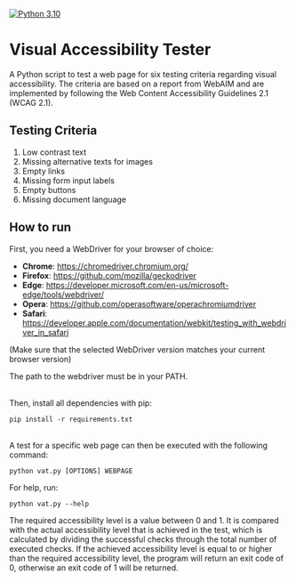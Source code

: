 [![Python 3.10](https://img.shields.io/badge/python-3.10-blue.svg)](https://www.python.org/downloads/release/python-3101/)

# Visual Accessibility Tester

A Python script to test a web page for six testing criteria regarding visual accessibility. The criteria are based on a report from WebAIM and are implemented by following the Web Content Accessibility Guidelines 2.1 (WCAG 2.1).

## Testing Criteria

1. Low contrast text
2. Missing alternative texts for images
3. Empty links
4. Missing form input labels
5. Empty buttons
6. Missing document language

## How to run

First, you need a WebDriver for your browser of choice:
- **Chrome**: https://chromedriver.chromium.org/
- **Firefox**: https://github.com/mozilla/geckodriver
- **Edge**: https://developer.microsoft.com/en-us/microsoft-edge/tools/webdriver/
- **Opera**: https://github.com/operasoftware/operachromiumdriver
- **Safari**: https://developer.apple.com/documentation/webkit/testing_with_webdriver_in_safari

(Make sure that the selected WebDriver version matches your current browser version)

The path to the webdriver must be in your PATH.

\
Then, install all dependencies with pip:

    pip install -r requirements.txt
\
A test for a specific web page can then be executed with the following command:

    python vat.py [OPTIONS] WEBPAGE

For help, run:

    python vat.py --help

The required accessibility level is a value between 0 and 1. It is compared with the actual accessibility level that is achieved in the test, which is calculated by dividing the successful checks through the total number of executed checks. If the achieved accessibility level is equal to or higher than the required accessibility level, the program will return an exit code of 0, otherwise an exit code of 1 will be returned.
